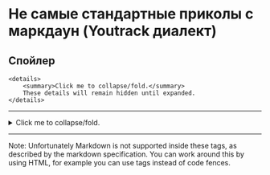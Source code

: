 
# Не самые стандартные приколы с маркдаун (Youtrack диалект)

## Спойлер
``` MD
<details>
    <summary>Click me to collapse/fold.</summary>
    These details will remain hidden until expanded.
</details>
```
------
<details>
    <summary>Click me to collapse/fold.</summary>
    These details will remain hidden until expanded.
</details>

----------

 Note: Unfortunately Markdown is not supported inside these tags, as described by the markdown specification. You can work around this by using HTML, for example you can use tags instead of code fences.

